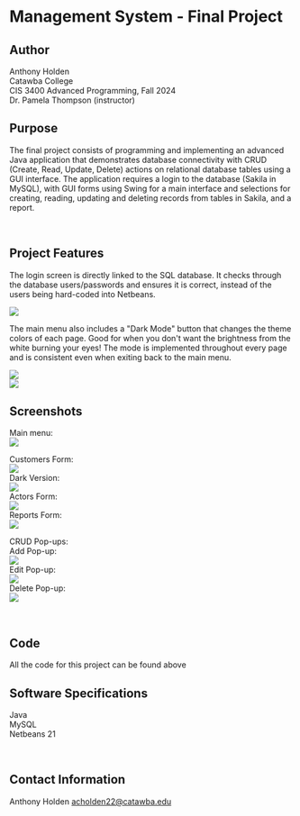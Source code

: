# Management System - Final Project
## Author
Anthony Holden<br>
Catawba College<br>
CIS 3400 Advanced Programming, Fall 2024<br>
Dr. Pamela Thompson (instructor)<br>

## Purpose
<p>The final project consists of programming and implementing an advanced Java application that demonstrates database connectivity with CRUD (Create, Read, Update, Delete) actions on relational database tables using a GUI interface. The application requires a login to the database (Sakila in MySQL), with GUI forms using Swing for a main interface and selections for creating, reading, updating and deleting records from tables in Sakila, and a report.</p><br>

## Project Features
The login screen is directly linked to the SQL database. It checks through the database users/passwords and ensures it is correct, instead of the users being hard-coded into Netbeans. <br>

<img src="images/LoginForm.png">

The main menu also includes a "Dark Mode" button that changes the theme colors of each page. Good for when you don't want the brightness from the white burning your eyes! The mode is implemented throughout every page and is consistent even when exiting back to the main menu.

<img src="images/ManagementMenu_Ver2.png"><br>
<img src="images/ManagementMenu_Ver2_Dark.png"><br>

## Screenshots
  Main menu:<br>
  <img src="images/ManagementMenu_Ver2.png"><br>
  
  Customers Form:<br>
  <img src="images/CustomersForm.png"><br>
  Dark Version:<br>
  <img src="images/CustomersForm_Dark.png"><br>
  Actors Form:<br>
  <img src="images/ActorsForm.png"><br>
  Reports Form:<br>
  <img src="images/ReportsForm.png"><br>

  CRUD Pop-ups: <br>
  Add Pop-up: <br>
  <img src="images/AddPopup.png"><br>
  Edit Pop-up: <br>
  <img src="images/EditPopup.png"><br>
  Delete Pop-up: <br>
  <img src="images/DeletePopup.png"><br>

<br>

## Code
All the code for this project can be found above <br>

## Software Specifications
<p>
  Java <br>
  MySQL <br>
  Netbeans 21<br>
</p><br>

## Contact Information
Anthony Holden
acholden22@catawba.edu
